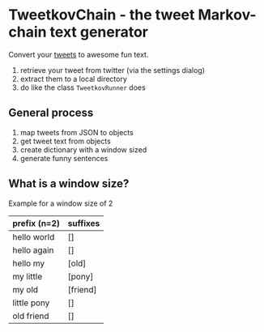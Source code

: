# TweetkovChain - the tweet Markov-chain text generator

Convert your [tweets](https://www.twitter.com) to awesome fun text.

1. retrieve your tweet from twitter (via the settings dialog)
2. extract them to a local directory 
3. do like the class `TweetkovRunner` does

## General process
1. map tweets from JSON to objects
2. get tweet text from objects
3. create dictionary with a window sized
4. generate funny sentences

## What is a window size? 

Example for a window size of 2

prefix (n=2)|suffixes
------|--------
hello world | \[\]
hello again | \[\]
hello my | \[old\]
my little | \[pony\]
my old | \[friend\]
little pony | \[\]
old friend | \[\]

